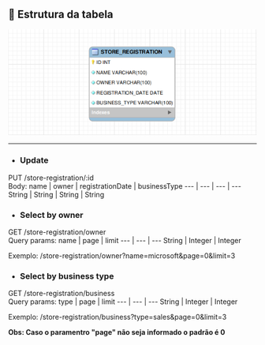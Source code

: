 ## :file_folder: Estrutura da tabela
![Table](./table.png)

<hr>

- ### Update
PUT /store-registration/:id<br>
Body:
name | owner | registrationDate | businessType
--- | --- | --- | ---
String | String | String | String

- ### Select by owner
GET /store-registration/owner<br>
Query params:
name | page | limit
--- | --- | ---
String | Integer | Integer

Exemplo: /store-registration/owner?name=microsoft&page=0&limit=3<br>

- ### Select by business type
GET /store-registration/business<br>
Query params:
type | page | limit
--- | --- | ---
String | Integer | Integer

Exemplo: /store-registration/business?type=sales&page=0&limit=3<br>

<b>Obs: Caso o paramentro "page" não seja informado o padrão é 0</b>

